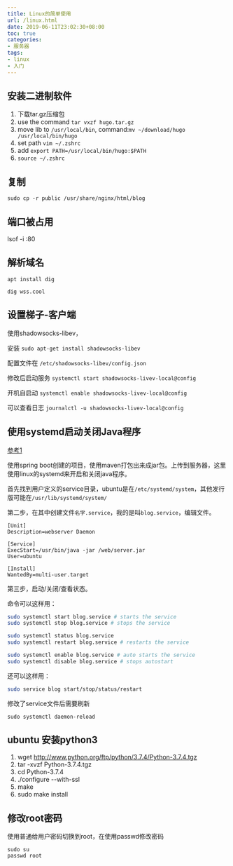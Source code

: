 ```yaml
---
title: Linux的简单使用
url: /linux.html
date: 2019-06-11T23:02:30+08:00
toc: true
categories:
- 服务器
tags:
- linux
- 入门
---
```



## 安装二进制软件

1. 下载tar.gz压缩包
2. use the command `tar vxzf hugo.tar.gz `
3. move lib to `/usr/local/bin`, command:`mv ~/download/hugo /usr/local/bin/hugo`
4. set path `vim ~/.zshrc`
5. add `export PATH=/usr/local/bin/hugo:$PATH`
6. `source ~/.zshrc` 

## 复制

```
sudo cp -r public /usr/share/nginx/html/blog
```

## 端口被占用

lsof -i :80

## 解析域名

```
apt install dig

dig wss.cool
```

## 设置梯子-客户端

使用shadowsocks-libev，

安装 `sudo apt-get install shadowsocks-libev`

配置文件在 `/etc/shadowsocks-libev/config.json`

修改后启动服务 `systemctl start shadowsocks-livev-local@config`

开机自启动 `systemctl enable shadowsocks-livev-local@config`

可以查看日志 `journalctl -u shadowsocks-livev-local@config`

## 使用systemd启动关闭Java程序

[参考1](https://stackoverflow.com/a/28704296/6021280)

使用spring boot创建的项目，使用maven打包出来成jar包。上传到服务器，这里使用linux的systemd来开启和关闭java程序。

首先找到用户定义的service目录，ubuntu是在`/etc/systemd/system`，其他发行版可能在`/usr/lib/systemd/system/`

第二步，在其中创建文件`名字.service`，我的是叫`blog.service`，编辑文件。

```
[Unit]
Description=webserver Daemon

[Service]
ExecStart=/usr/bin/java -jar /web/server.jar
User=ubuntu

[Install]
WantedBy=multi-user.target
```

第三步，启动/关闭/查看状态。

命令可以这样用：

```bash
sudo systemctl start blog.service # starts the service
sudo systemctl stop blog.service # stops the service

sudo systemctl status blog.service
sudo systemctl restart blog.service # restarts the service

sudo systemctl enable blog.service # auto starts the service
sudo systemctl disable blog.service # stops autostart
```

还可以这样用：

```bash
sudo service blog start/stop/status/restart
```

修改了service文件后需要刷新
```
sudo systemctl daemon-reload
```

## ubuntu 安装python3

1. wget http://www.python.org/ftp/python/3.7.4/Python-3.7.4.tgz
1. tar -xvzf Python-3.7.4.tgz
1. cd Python-3.7.4
1. ./configure --with-ssl
1. make
1. sudo make install

## 修改root密码

使用普通给用户密码切换到root，在使用passwd修改密码

```
sudo su
passwd root
```